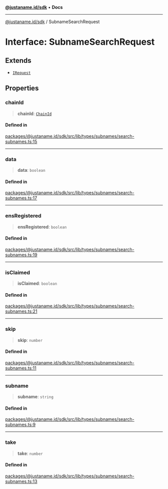 [**@justaname.id/sdk**](../README.md) • **Docs**

***

[@justaname.id/sdk](../globals.md) / SubnameSearchRequest

# Interface: SubnameSearchRequest

## Extends

- [`IRequest`](IRequest.md)

## Properties

### chainId

> **chainId**: [`ChainId`](../type-aliases/ChainId.md)

#### Defined in

[packages/@justaname.id/sdk/src/lib/types/subnames/search-subnames.ts:15](https://github.com/JustaName-id/JustaName-sdk/blob/577c5c787ef18bf8ddf8b997f021738a0e8ca336/packages/@justaname.id/sdk/src/lib/types/subnames/search-subnames.ts#L15)

***

### data

> **data**: `boolean`

#### Defined in

[packages/@justaname.id/sdk/src/lib/types/subnames/search-subnames.ts:17](https://github.com/JustaName-id/JustaName-sdk/blob/577c5c787ef18bf8ddf8b997f021738a0e8ca336/packages/@justaname.id/sdk/src/lib/types/subnames/search-subnames.ts#L17)

***

### ensRegistered

> **ensRegistered**: `boolean`

#### Defined in

[packages/@justaname.id/sdk/src/lib/types/subnames/search-subnames.ts:19](https://github.com/JustaName-id/JustaName-sdk/blob/577c5c787ef18bf8ddf8b997f021738a0e8ca336/packages/@justaname.id/sdk/src/lib/types/subnames/search-subnames.ts#L19)

***

### isClaimed

> **isClaimed**: `boolean`

#### Defined in

[packages/@justaname.id/sdk/src/lib/types/subnames/search-subnames.ts:21](https://github.com/JustaName-id/JustaName-sdk/blob/577c5c787ef18bf8ddf8b997f021738a0e8ca336/packages/@justaname.id/sdk/src/lib/types/subnames/search-subnames.ts#L21)

***

### skip

> **skip**: `number`

#### Defined in

[packages/@justaname.id/sdk/src/lib/types/subnames/search-subnames.ts:11](https://github.com/JustaName-id/JustaName-sdk/blob/577c5c787ef18bf8ddf8b997f021738a0e8ca336/packages/@justaname.id/sdk/src/lib/types/subnames/search-subnames.ts#L11)

***

### subname

> **subname**: `string`

#### Defined in

[packages/@justaname.id/sdk/src/lib/types/subnames/search-subnames.ts:9](https://github.com/JustaName-id/JustaName-sdk/blob/577c5c787ef18bf8ddf8b997f021738a0e8ca336/packages/@justaname.id/sdk/src/lib/types/subnames/search-subnames.ts#L9)

***

### take

> **take**: `number`

#### Defined in

[packages/@justaname.id/sdk/src/lib/types/subnames/search-subnames.ts:13](https://github.com/JustaName-id/JustaName-sdk/blob/577c5c787ef18bf8ddf8b997f021738a0e8ca336/packages/@justaname.id/sdk/src/lib/types/subnames/search-subnames.ts#L13)
